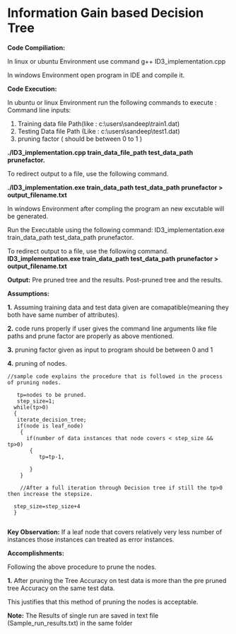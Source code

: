 # Information Gain based Decision Tree

**Code Compiliation:**

In linux or ubuntu Environment 
use command g++ ID3_implementation.cpp 

In windows Environment open program in IDE and compile it.

**Code Execution:**

In ubuntu or linux Environment run the following commands to execute :
Command line inputs:
1. Training data file Path(like : c:\users\sandeep\train1.dat)
2. Testing Data file Path (Like : c:\users\sandeep\test1.dat)
3. pruning factor ( should be between 0 to 1 )

**./ID3_implementation.cpp train_data_file_path test_data_path prunefactor.**

To redirect output to a file, use the following command.

**./ID3_implementation.exe train_data_path test_data_path prunefactor > output_filename.txt**

In windows Environment after compling the program an new excutable will be generated.

Run the Executable using the following command:
ID3_implementation.exe train_data_path test_data_path prunefactor.

To redirect output to a file, use the following command.
**ID3_implementation.exe train_data_path test_data_path prunefactor > output_filename.txt**

**Output:**
 Pre pruned tree and the results.
 Post-pruned tree and the results.

**Assumptions:**

**1.** Assuming training data and test data given are comapatible(meaning they both have same number of attributes).

**2.** code runs properly if user gives the command line arguments like file paths and prune factor are properly as above mentioned.

**3.** pruning factor given as input to program should be between 0 and 1

**4.** pruning of nodes.
```  
//sample code explains the procedure that is followed in the process of pruning nodes.

   tp=nodes to be pruned.
   step_size=1; 
  while(tp>0)
  {
   iterate_decision_tree;
   if(node is leaf_node)
    {
      if(number of data instances that node covers < step_size && tp>0)
       {
          tp=tp-1,
          
       }
    }
          
    //After a full iteration through Decision tree if still the tp>0 then increase the stepsize.

  step_size=step_size+4 
  }
 
 ```
**Key Observation:** If a leaf node that covers relatively very less number of instances those instances can treated as error instances. 

**Accomplishments:**

Following the above procedure to prune the nodes.

**1.** After pruning the Tree Accuracy on test data is more than the pre pruned tree Accuracy on the same test data.

 This justifies that this method of pruning the nodes is acceptable.

**Note:** The Results of single run are saved in text file (Sample_run_results.txt) in the same folder

